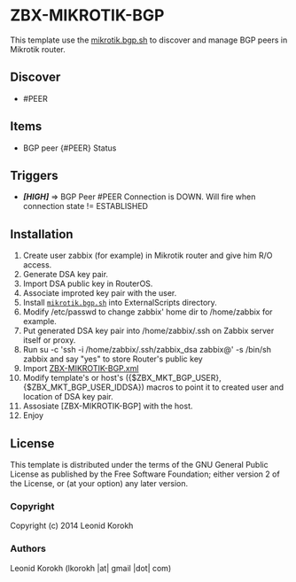 ZBX-MIKROTIK-BGP
===========

This template use the [mikrotik.bgp.sh](https://github.com/red55/Zabbix/blob/master/zbx-scripts/mikrotik.bgp/mikrotik.bgp.sh) to discover and manage BGP peers in Mikrotik router.

Discover
-----

  * #PEER 
  
Items
-----
  * BGP peer {#PEER} Status
  

Triggers
--------

  * ***[HIGH]*** => BGP Peer #PEER Connection is DOWN. Will fire when connection state != ESTABLISHED
 
Installation
------------

1. Create user zabbix (for example) in Mikrotik router and give him R/O access. 
2. Generate DSA key pair.
3. Import DSA public key in RouterOS.
4. Associate improted key pair with the user.
5. Install [`mikrotik.bgp.sh`](https://github.com/red55/Zabbix/blob/master/zbx-scripts/mikrotik.bgp/mikrotik.bgp.sh) into ExternalScripts directory.
6. Modify /etc/passwd to change zabbix' home dir to /home/zabbix for example.
6. Put generated DSA key pair into /home/zabbix/.ssh on Zabbix server itself or proxy.
7. Run su -c 'ssh -i /home/zabbix/.ssh/zabbix_dsa zabbix@<routerip>' -s /bin/sh zabbix and say "yes" to store Router's public key
8. Import [ZBX-MIKROTIK-BGP.xml](https://github.com/red55/Zabbix/blob/master/zbx-templates/zbx-mikrotik/ZBX-MIKROTIK-BGP.xml)
9. Modify template's or host's ({$ZBX_MKT_BGP_USER}, {$ZBX_MKT_BGP_USER_IDDSA}) macros to point it to created user and location of DSA key pair.
10. Assosiate [ZBX-MIKROTIK-BGP] with the host.
11. Enjoy

License
-------

This template is distributed under the terms of the GNU General Public License as published by the Free Software Foundation; either version 2 of the  License, or (at your option) any later version.

### Copyright

  Copyright (c) 2014 Leonid Korokh

### Authors
  
  Leonid Korokh
  (lkorokh |at| gmail |dot| com)
  
